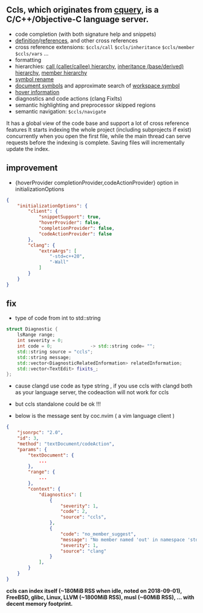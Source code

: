 ## Ccls, which originates from [cquery](https://github.com/cquery-project/cquery), is a C/C++/Objective-C language server. 

  * code completion (with both signature help and snippets)
  * [definition](src/messages/textDocument_definition.cc)/[references](src/messages/textDocument_references.cc), and other cross references
  * cross reference extensions: `$ccls/call` `$ccls/inheritance` `$ccls/member` `$ccls/vars` ...
  * formatting
  * hierarchies: [call (caller/callee) hierarchy](src/messages/ccls_call.cc), [inheritance (base/derived) hierarchy](src/messages/ccls_inheritance.cc), [member hierarchy](src/messages/ccls_member.cc)
  * [symbol rename](src/messages/textDocument_rename.cc)
  * [document symbols](src/messages/textDocument_document.cc) and approximate search of [workspace symbol](src/messages/workspace.cc)
  * [hover information](src/messages/textDocument_hover.cc)
  * diagnostics and code actions (clang FixIts)
  * semantic highlighting and preprocessor skipped regions
  * semantic navigation: `$ccls/navigate`

It has a global view of the code base and support a lot of cross reference features
It starts indexing the whole project (including subprojects if exist) concurrently when you open the first file, while the main thread can serve requests before the indexing is complete.
Saving files will incrementally update the index.

## improvement
* {hoverProvider completionProvider,codeActionProvider} option in initializationOptions

```json
{
    "initializationOptions": {
        "client": {
            "snippetSupport": true,
            "hoverProvider": false,
            "completionProvider": false,
            "codeActionProvider": false
        },
        "clang": {
            "extraArgs": [
                "-std=c++20",
                "-Wall"
            ]
        }
    }
}
```

## fix

- type of code from int to std::string
```cpp
struct Diagnostic {
    lsRange range;
    int severity = 0;
    int code = 0;              -> std::string code= "";
    std::string source = "ccls";
    std::string message;
    std::vector<DiagnosticRelatedInformation> relatedInformation;
    std::vector<TextEdit> fixits_;
};
```

- cause clangd use code as type string , if you use ccls with clangd both as your language server, the codeaction will not work for ccls
- but ccls standalone could be ok !!!

- below is the message sent by coc.nvim ( a vim language client )
```json
{
    "jsonrpc": "2.0",
    "id": 3,
    "method": "textDocument/codeAction",
    "params": {
        "textDocument": {
            ...
        },
        "range": {
            ...
        },
        "context": {
            "diagnostics": [
                {
                    "severity": 1,
                    "code": 2,
                    "source": "ccls",
                },
                {
                    "code": "no_member_suggest",
                    "message": "No member named 'out' in namespace 'std'; did you mean 'cout'? (fix available)",
                    "severity": 1,
                    "source": "clang"
                }
            ],
        }
    }
}
```


**ccls can index itself (~180MiB RSS when idle, noted on 2018-09-01), FreeBSD, glibc, Linux, LLVM (~1800MiB RSS), musl (~60MiB RSS), ... with decent memory footprint.**
